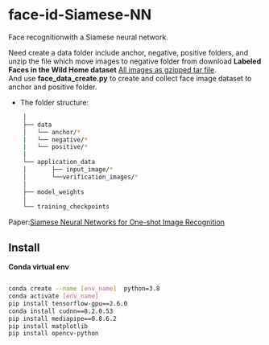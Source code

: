 # face-id-Siamese-NN
Face recognitionwith a Siamese neural network.  

Need create a data folder include anchor, negative, positive folders, and unzip the file which move images to negative folder from download **Labeled Faces in the Wild Home dataset** [All images as gzipped tar file](http://vis-www.cs.umass.edu/lfw/#download).  
And use **face_data_create.py** to create and collect face image dataset to anchor and positive folder.  


* The folder structure:
```bash
    │
    ├── data
    │   └── anchor/*
    |   └── negative/*
    |   └── positive/*
    |
    └── application_data
    │       ├── input_image/*   
    │       └──verification_images/*
    │
    ├── model_weights
    │
    └── training_checkpoints
```

Paper:[Siamese Neural Networks for One-shot Image Recognition](https://www.cs.cmu.edu/~rsalakhu/papers/oneshot1.pdf)  

## Install  

**Conda virtual env**  
```bash

conda create --name [env_name]  python=3.8
conda activate [env_name]
pip install tensorflow-gpu==2.6.0
conda install cudnn==8.2.0.53
pip install mediapipe==0.8.6.2
pip install matplotlib
pip install opencv-python
```
